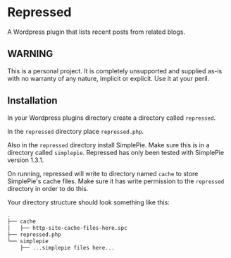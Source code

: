 # Repressed

A Wordpress plugin that lists recent posts from related blogs.

## WARNING

This is a personal project. It is completely unsupported and supplied as-is with no warranty of any nature, implicit or explicit. Use it at your peril.

## Installation

In your Wordpress plugins directory create a directory called `repressed`.

In the `repressed` directory place `repressed.php`.

Also in the `repressed` directory install SimplePie. Make sure this is in a directory called `simplepie`. Repressed has only been tested with SimplePie version 1.3.1.

On running, repressed will write to directory named `cache` to store SimplePie's cache files. Make sure it has write permission to the `repressed` directory in order to do this.

Your directory structure should look something like this:

```bash
.
├── cache
│   ├── http-site-cache-files-here.spc
├── repressed.php
└── simplepie
    ├── ...simplepie files here...
```

